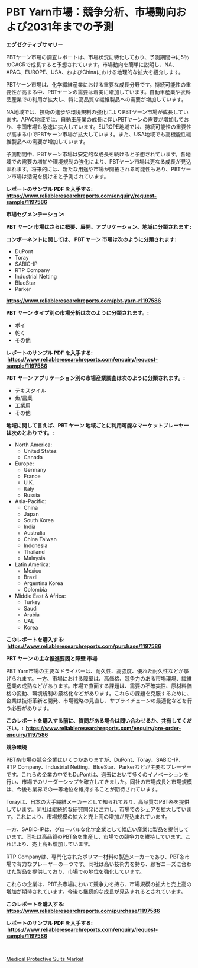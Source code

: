 <p><h1>PBT Yarn市場：競争分析、市場動向および2031年までの予測</h1></p><p><strong>エグゼクティブサマリー</strong></p>
<p><p>PBTヤーン市場の調査レポートは、市場状況に特化しており、予測期間中に5％のCAGRで成長すると予想されています。市場動向を簡単に説明し、NA、APAC、EUROPE、USA、およびChinaにおける地理的な拡大を紹介します。</p><p>PBTヤーン市場は、化学繊維産業における重要な成長分野です。持続可能性の重要性が高まる中、PBTヤーンの需要は着実に増加しています。自動車産業や衣料品産業での利用が拡大し、特に高品質な繊維製品への需要が増加しています。</p><p>NA地域では、技術の進歩や環境規制の強化によりPBTヤーン市場が成長しています。APAC地域では、自動車産業の成長に伴いPBTヤーンの需要が増加しており、中国市場も急速に拡大しています。EUROPE地域では、持続可能性の重要性が高まる中でPBTヤーン市場が拡大しています。また、USA地域でも高機能性繊維製品への需要が増加しています。</p><p>予測期間中、PBTヤーン市場は安定的な成長を続けると予想されています。各地域での需要の増加や環境規制の強化により、PBTヤーン市場は更なる成長が見込まれます。将来的には、新たな用途や市場が開拓される可能性もあり、PBTヤーン市場は活況を続けると予測されています。</p></p>
<p><strong>レポートのサンプル PDF を入手する: <a href="https://www.reliableresearchreports.com/enquiry/request-sample/1197586">https://www.reliableresearchreports.com/enquiry/request-sample/1197586</a></strong></p>
<p><strong>市場セグメンテーション:</strong></p>
<p><strong> PBT ヤーン 市場はさらに概要、展開、アプリケーション、地域に分類されます :</strong></p>
<p><strong>コンポーネントに関しては、 PBT ヤーン 市場は次のように分類されます: &nbsp;</strong></p>
<p><ul><li>DuPont</li><li>Toray</li><li>SABIC-IP</li><li>RTP Company</li><li>Industrial Netting</li><li>BlueStar</li><li>Parker</li></ul></p>
<p><strong><a href="https://www.reliableresearchreports.com/pbt-yarn-r1197586">https://www.reliableresearchreports.com/pbt-yarn-r1197586</a></strong></p>
<p><strong> PBT ヤーン タイプ別の市場分析は次のように分類されます。:</strong></p>
<p><ul><li>ポイ</li><li>乾く</li><li>その他</li></ul></p>
<p><strong>レポートのサンプル PDF を入手する: &nbsp;<a href="https://www.reliableresearchreports.com/enquiry/request-sample/1197586">https://www.reliableresearchreports.com/enquiry/request-sample/1197586</a></strong></p>
<p><strong> PBT ヤーン アプリケーション別の市場産業調査は次のように分類されます。:</strong></p>
<p><ul><li>テキスタイル</li><li>魚/農業</li><li>工業用</li><li>その他</li></ul></p>
<p><strong>地域に関して言えば、PBT ヤーン 地域ごとに利用可能なマーケットプレーヤーは次のとおりです。:</strong></p>
<p><ul>
    <li>
        North America:
        <ul>
            <li>United States</li>
            <li>Canada</li>
        </ul>
    </li>
    <li>
        Europe:
        <ul>
            <li>Germany</li>
            <li>France</li>
            <li>U.K.</li>
            <li>Italy</li>
            <li>Russia</li>
        </ul>
    </li>
    <li>
        Asia-Pacific:
        <ul>
            <li>China</li>
            <li>Japan</li>
            <li>South Korea</li>
            <li>India</li>
            <li>Australia</li>
            <li>China Taiwan</li>
            <li>Indonesia</li>
            <li>Thailand</li>
            <li>Malaysia</li>
        </ul>
    </li>
    <li>
        Latin America:
        <ul>
            <li>Mexico</li>
            <li>Brazil</li>
            <li>Argentina Korea</li>
            <li>Colombia</li>
        </ul>
    </li>
    <li>
        Middle East & Africa:
        <ul>
            <li>Turkey</li>
            <li>Saudi</li>
            <li>Arabia</li>
            <li>UAE</li>
            <li>Korea</li>
        </ul>
    </li>
    </ul></p>
<p><strong>このレポートを購入する: &nbsp;<a href="https://www.reliableresearchreports.com/purchase/1197586">https://www.reliableresearchreports.com/purchase/1197586</a></strong></p>
<p><strong>PBT ヤーン の主な推進要因と障壁 市場</strong></p>
<p><p>PBT Yarn市場の主要なドライバーは、耐久性、高強度、優れた耐久性などが挙げられます。一方、市場における障壁は、高価格、競争力のある市場環境、繊維産業の成熟などがあります。市場で直面する課題は、需要の不確実性、原材料価格の変動、環境規制の厳格化などがあります。これらの課題を克服するために、企業は技術革新と開発、市場戦略の見直し、サプライチェーンの最適化などを行う必要があります。</p></p>
<p><strong>このレポートを購入する前に、質問がある場合は問い合わせるか、共有してください。:&nbsp; <a href="https://www.reliableresearchreports.com/enquiry/pre-order-enquiry/1197586">https://www.reliableresearchreports.com/enquiry/pre-order-enquiry/1197586</a></strong></p>
<p><strong>競争環境</strong></p>
<p><p>PBT糸市場の競合企業はいくつかありますが、DuPont、Toray、SABIC-IP、RTP Company、Industrial Netting、BlueStar、Parkerなどが主要なプレーヤーです。これらの企業の中でもDuPontは、過去において多くのイノベーションを行い、市場でのリーダーシップを確立してきました。同社の市場成長と市場規模は、今後も業界での一等地位を維持することが期待されています。</p><p>Torayは、日本の大手繊維メーカーとして知られており、高品質なPBT糸を提供しています。同社は継続的な研究開発に注力し、市場でのシェアを拡大しています。これにより、市場規模の拡大と売上高の増加が見込まれています。</p><p>一方、SABIC-IPは、グローバルな化学企業として幅広い産業に製品を提供しています。同社は高品質のPBT糸を生産し、市場での競争力を維持しています。これにより、売上高も増加しています。</p><p>RTP Companyは、専門化されたポリマー材料の製造メーカーであり、PBT糸市場で有力なプレーヤーの一つです。同社は高い技術力を持ち、顧客ニーズに合わせた製品を提供しており、市場での地位を強化しています。</p><p>これらの企業は、PBT糸市場において競争力を持ち、市場規模の拡大と売上高の増加が期待されています。今後も継続的な成長が見込まれるとされています。</p></p>
<p><strong>このレポートを購入する: &nbsp; <a href="https://www.reliableresearchreports.com/purchase/1197586">https://www.reliableresearchreports.com/purchase/1197586</a></strong></p>
<p><strong>レポートのサンプル PDF を入手する: &nbsp;<a href="https://www.reliableresearchreports.com/enquiry/request-sample/1197586">https://www.reliableresearchreports.com/enquiry/request-sample/1197586</a></strong><strong></strong></p>
<p>&nbsp;</p>
<p><p><a href="https://github.com/santosh758595/Market-Research-Report-List-4/blob/main/medical-protective-suits-market.md">Medical Protective Suits Market</a></p></p>